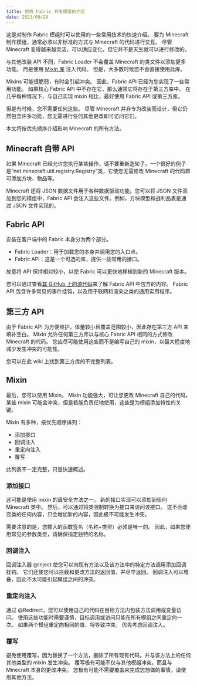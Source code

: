 ```yaml
---
title: 使用 Fabric 开发模组的介绍
date: 2023/09/29
---
```


这是对制作 Fabric 模组时可以使用的一些常用技术的快速介绍。 要为 Minecraft 制作模组，通常必须以非标准的方式与 Minecraft
的代码进行交互。 尽管 Minecraft 变得越来越灵活，可以适应变化，但它并不是天生就可以进行修改的。

与其他改装 API 不同，Fabric Loader 不会覆盖 Minecraft 的类文件以添加更多功能。
而是使用 [Mixin 库](https://github.com/SpongePowered/Mixin/wiki) 注入代码。 但是，大多数时候您不会直接使用此库。

Mixins 可能很脆弱，有时会引起冲突。 因此，Fabric API 已经为您实现了一些常用功能。 如果核心 Fabric API 中不存在它，那么通常它将存在于第三方库中。
在几乎每种情况下，与自己实现 mixin 相比，最好使用 Fabric API 或第三方库。

但是有时候，您不需要任何这些。 尽管 Minecraft 并非专为改装而设计，但它仍然包含许多功能，您无需进行任何其他更改即可访问它们。

本文将按优先顺序介绍影响 Minecraft 的所有方法。

## Minecraft 自带 API

如果 Minecraft 已经允许您执行某些操作，请不要重新造轮子。一个很好的例子是“net.minecraft.util.registry.Registry”类，它使您无需修改
Minecraft 的代码即可添加方块、物品等。

Minecraft 还将 JSON 数据文件用于各种数据驱动功能。您可以将 JSON 文件添加到您的模组中，Fabric API 会注入这些文件。例如，方块模型和战利品表是通过
JSON 文件实现的。

## Fabric API

安装在客户端中的 Fabric 本身分为两个部分。

- Fabric Loader：用于加载您的本身并调用您的入口点。
- Fabric API：这是一个可选的库，提供一些常用的接口。

故意将 API 保持相对较小，以使 Fabric 可以更快地移植到新的 Minecraft 版本。

您可以通过查看[其 GitHub 上的源代码](https://github.com/FabricMC/fabric)来了解 Fabric API 中包含的内容。 Fabric API
包含许多常见的事件挂钩，以及用于联网和渲染之类的通用实用程序。

## 第三方 API

由于 Fabric API 为方便维护，体量较小且覆盖范围较小，因此存在第三方 API 来填补空白。 Mixin 允许任何第三方库以与核心 Fabric
API 相同的方式修改 Minecraft 的代码。 您应尽可能使用这些而不是编写自己的 mixin，以最大程度地减少发生冲突的可能性。

您可以在此 wiki 上找到第三方库的不完整列表。

## Mixin

最后，您可以使用 Mixin。 Mixin 功能强大，可让您更改 Minecraft 自己的代码。 某些 mixin 可能会冲突，但是若能负责任地使用，这些是为模组添加特性的关键。

Mixin 有多种，按优先顺序排列：

- 添加接口
- 回调注入
- 重定向注入
- 覆写

此列表不一定完整，只是快速概述。

### 添加接口

这可能是使用 mixin 的最安全方法之一。 新的接口实现可以添加到任何 Minecraft 类中。 然后，可以通过将类强制转换为接口来访问该接口。
这不会改变类的任何内容，只会增加新的内容，因此极不可能发生冲突。

需要注意的是，您插入的函数签名（名称+类型）必须是唯一的。 因此，如果您使用常见的参数类型，请确保指定独特的名称。

### 回调注入

回调注入器 @Inject 使您可以向现有方法以及该方法中的特定方法调用添加回调挂钩。 它们还使您可以拦截和更改方法的返回值，并尽早返回。
回调注入可以堆叠，因此不太可能引起模组之间的冲突。

### 重定向注入

通过 @Redirect，您可以使用自己的代码在目标方法内包装方法调用或变量访问。 使用这些功能时需要谨慎，目标调用或访问只能在所有模组之间重定向一次。
如果两个模组重定向相同的值，将导致冲突。 优先考虑回调注入。

### 覆写

避免使用覆写，因为替换了一个方法，删除了所有现有代码，并与该方法上的任何其他类型的 mixin 发生冲突。 覆写极有可能不仅与其他模组冲突，而且与
Minecraft 本身的更改冲突。 您极有可能不需要覆盖来完成您想做的事情，请使用其他方法。
